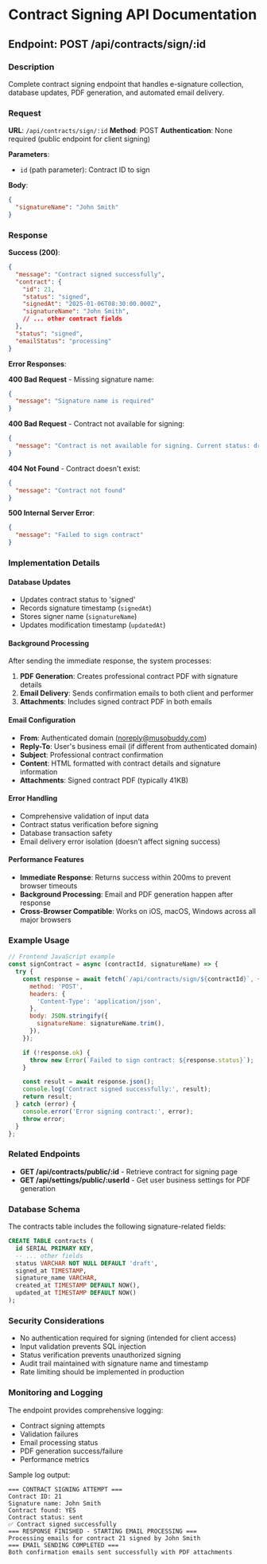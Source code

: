# Contract Signing API Documentation

## Endpoint: POST /api/contracts/sign/:id

### Description
Complete contract signing endpoint that handles e-signature collection, database updates, PDF generation, and automated email delivery.

### Request

**URL**: `/api/contracts/sign/:id`
**Method**: POST
**Authentication**: None required (public endpoint for client signing)

**Parameters**:
- `id` (path parameter): Contract ID to sign

**Body**:
```json
{
  "signatureName": "John Smith"
}
```

### Response

**Success (200)**:
```json
{
  "message": "Contract signed successfully",
  "contract": {
    "id": 21,
    "status": "signed",
    "signedAt": "2025-01-06T08:30:00.000Z",
    "signatureName": "John Smith",
    // ... other contract fields
  },
  "status": "signed",
  "emailStatus": "processing"
}
```

**Error Responses**:

**400 Bad Request** - Missing signature name:
```json
{
  "message": "Signature name is required"
}
```

**400 Bad Request** - Contract not available for signing:
```json
{
  "message": "Contract is not available for signing. Current status: draft"
}
```

**404 Not Found** - Contract doesn't exist:
```json
{
  "message": "Contract not found"
}
```

**500 Internal Server Error**:
```json
{
  "message": "Failed to sign contract"
}
```

### Implementation Details

#### Database Updates
- Updates contract status to 'signed'
- Records signature timestamp (`signedAt`)
- Stores signer name (`signatureName`)
- Updates modification timestamp (`updatedAt`)

#### Background Processing
After sending the immediate response, the system processes:

1. **PDF Generation**: Creates professional contract PDF with signature details
2. **Email Delivery**: Sends confirmation emails to both client and performer
3. **Attachments**: Includes signed contract PDF in both emails

#### Email Configuration
- **From**: Authenticated domain (noreply@musobuddy.com)
- **Reply-To**: User's business email (if different from authenticated domain)
- **Subject**: Professional contract confirmation
- **Content**: HTML formatted with contract details and signature information
- **Attachments**: Signed contract PDF (typically 41KB)

#### Error Handling
- Comprehensive validation of input data
- Contract status verification before signing
- Database transaction safety
- Email delivery error isolation (doesn't affect signing success)

#### Performance Features
- **Immediate Response**: Returns success within 200ms to prevent browser timeouts
- **Background Processing**: Email and PDF generation happen after response
- **Cross-Browser Compatible**: Works on iOS, macOS, Windows across all major browsers

### Example Usage

```javascript
// Frontend JavaScript example
const signContract = async (contractId, signatureName) => {
  try {
    const response = await fetch(`/api/contracts/sign/${contractId}`, {
      method: 'POST',
      headers: {
        'Content-Type': 'application/json',
      },
      body: JSON.stringify({
        signatureName: signatureName.trim(),
      }),
    });

    if (!response.ok) {
      throw new Error(`Failed to sign contract: ${response.status}`);
    }

    const result = await response.json();
    console.log('Contract signed successfully:', result);
    return result;
  } catch (error) {
    console.error('Error signing contract:', error);
    throw error;
  }
};
```

### Related Endpoints

- **GET /api/contracts/public/:id** - Retrieve contract for signing page
- **GET /api/settings/public/:userId** - Get user business settings for PDF generation

### Database Schema

The contracts table includes the following signature-related fields:

```sql
CREATE TABLE contracts (
  id SERIAL PRIMARY KEY,
  -- ... other fields
  status VARCHAR NOT NULL DEFAULT 'draft',
  signed_at TIMESTAMP,
  signature_name VARCHAR,
  created_at TIMESTAMP DEFAULT NOW(),
  updated_at TIMESTAMP DEFAULT NOW()
);
```

### Security Considerations

- No authentication required for signing (intended for client access)
- Input validation prevents SQL injection
- Status verification prevents unauthorized signing
- Audit trail maintained with signature name and timestamp
- Rate limiting should be implemented in production

### Monitoring and Logging

The endpoint provides comprehensive logging:
- Contract signing attempts
- Validation failures
- Email processing status
- PDF generation success/failure
- Performance metrics

Sample log output:
```
=== CONTRACT SIGNING ATTEMPT ===
Contract ID: 21
Signature name: John Smith
Contract found: YES
Contract status: sent
✅ Contract signed successfully
=== RESPONSE FINISHED - STARTING EMAIL PROCESSING ===
Processing emails for contract 21 signed by John Smith
=== EMAIL SENDING COMPLETED ===
Both confirmation emails sent successfully with PDF attachments
```